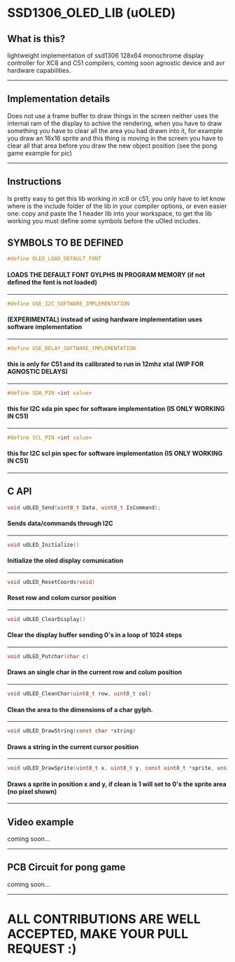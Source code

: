 # SSD1306_OLED_LIB (uOLED)
## What is this?
lightweight implementation of ssd1306 128x64 monochrome display controller for XC8 and C51 compilers, coming soon agnostic device and avr hardware capabilities.

***

## Implementation details
Does not use a frame buffer to draw things in the screen neither uses the internal ram of the display to achive the rendering, when you have to draw something you have to clear all the area you had drawn into it, for example you draw an 16x16 sprite and this thing is moving in the screen you have to clear all that area before you draw the new object position (see the pong game example for pic)

***

## Instructions
Is pretty easy to get this lib working in xc8 or c51, you only have to let know where is the include folder of the lib in your compiler options, or even easier one: copy and paste the 1 header lib into your workspace, to get the lib working you must define some symbols before the uOled includes.

## SYMBOLS TO BE DEFINED

```c
#define OLED_LOAD_DEFAULT_FONT
```
#### LOADS THE DEFAULT FONT GYLPHS IN PROGRAM MEMORY (if not defined the font is not loaded)
***

```c
#define USE_I2C_SOFTWARE_IMPLEMENTATION
```
#### (EXPERIMENTAL) instead of using hardware implementation uses software implementation
***

```c
#define USE_DELAY_SOFTWARE_IMPLEMENTATION
```
#### this is only for C51 and its calibrated to run in 12mhz xtal (WIP FOR AGNOSTIC DELAYS)
***

```c
#define SDA_PIN <int value>
```
#### this for I2C sda pin spec for software implementation (IS ONLY WORKING IN C51)
***

```c
#define SCL_PIN <int value>
```
#### this for I2C scl pin spec for software implementation (IS ONLY WORKING IN C51)
***

## C API

```c
void uOLED_Send(uint8_t Data, uint8_t IsCommand);
```
#### Sends data/commands through I2C
***

```c
void uOLED_Initialize()
```
#### Initialize the oled display comunication
***

```c
void uOLED_ResetCoords(void)
```
#### Reset row and colum cursor position
***

```c
void uOLED_ClearDisplay()
```
#### Clear the display buffer sending 0's in a loop of 1024 steps 
***

```c
void uOLED_Putchar(char c)
```
#### Draws an single char in the current row and colum position
***

```c
void uOLED_CleanChar(uint8_t row, uint8_t col)
```
#### Clean the area to the dimensions of a char gylph.
***

```c
void uOLED_DrawString(const char *string)
```
#### Draws a string in the current cursor position
***

```c
void uOLED_DrawSprite(uint8_t x, uint8_t y, const uint8_t *sprite, unsigned int spriteLenght, uint8_t w, uint8_t h, uint8_t Clean)
```
#### Draws a sprite in position x and y, if clean is 1 will set to 0's the sprite area (no pixel shown)
***

## Video example
coming soon...
***

## PCB Circuit for pong game
coming soon...
***

# ALL CONTRIBUTIONS ARE WELL ACCEPTED, MAKE YOUR PULL REQUEST :)



